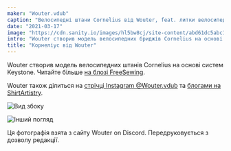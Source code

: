 ```yaml
---
maker: "Wouter.vdub"
caption: "Велосипедні штани Cornelius від Wouter, feat. литки велосипедиста"
date: "2021-03-17"
image: "https://cdn.sanity.io/images/hl5bw8cj/site-content/abd61dc5abc173a4e858d03b5f1af80fed297957-571x613.jpg"
intro: "Wouter створив модель велосипедних бриджів Cornelius на основі систем Keystone. Читайте більше на блозі FreeSewing ."
title: "Корнеліус від Wouter"
---
```


Wouter створив модель велосипедних штанів Cornelius на основі систем Keystone. Читайте більше [на блозі FreeSewing](https://freesewing.org/blog/cornelius-cycling-breeches/).

Wouter також ділиться на [стрічці Instagram @Wouter.vdub](https://www.instagram.com/Wouter.vdub/) та [блогами на ShirtArtistry](https://shirtartistry.blog/).

![Вид збоку](https://posts.freesewing.org/uploads/cornelius_by_wouter_cornelius2_de4bd8f66a.jpg "Вид збоку")

![Інший погляд](https://posts.freesewing.org/uploads/cornelius_by_wouter_cornelius3_615eb9fce1.jpg)

<Note>

Ця фотографія взята з сайту Wouter on Discord. Передруковується з дозволу редакції.

</Note>

